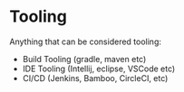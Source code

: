 # Tooling

Anything that can be considered tooling:

- Build Tooling (gradle, maven etc)
- IDE Tooling (Intellij, eclipse, VSCode etc)
- CI/CD (Jenkins, Bamboo, CircleCI, etc)

